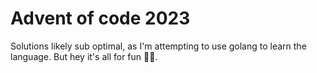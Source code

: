 # Advent of code 2023

Solutions likely sub optimal, as I'm attempting to use golang to learn the language. But hey it's all for fun 🤷‍♂️.